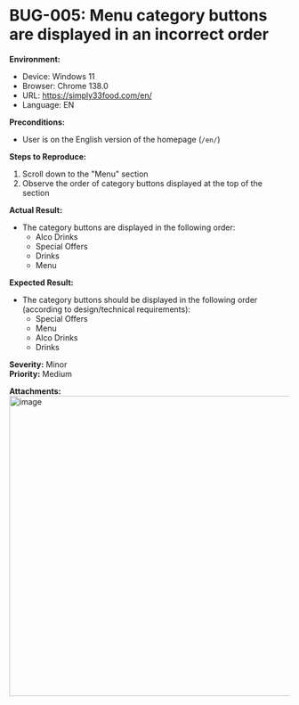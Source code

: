 # BUG-005: Menu category buttons are displayed in an incorrect order

**Environment:**
- Device: Windows 11
- Browser: Chrome 138.0
- URL: https://simply33food.com/en/
- Language: EN

**Preconditions:**
- User is on the English version of the homepage (`/en/`)

**Steps to Reproduce:**
1. Scroll down to the "Menu" section
2. Observe the order of category buttons displayed at the top of the section

**Actual Result:**
- The category buttons are displayed in the following order:
  - Alco Drinks
  - Special Offers
  - Drinks
  - Menu

**Expected Result:**
- The category buttons should be displayed in the following order (according to design/technical requirements):
  - Special Offers
  - Menu
  - Alco Drinks
  - Drinks

**Severity:** Minor  
**Priority:** Medium

**Attachments:** 
<img width="959" height="539" alt="image" src="https://github.com/user-attachments/assets/41a76357-2ca1-4567-a058-9ddb77ef58df" />



